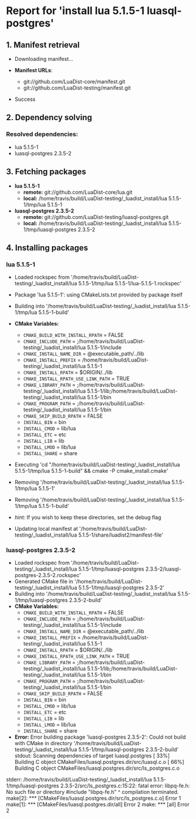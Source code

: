 # Report for 'install lua 5.1.5-1 luasql-postgres'


## 1. Manifest retrieval

- Downloading manifest...

- **Manifest URLs**:
    - git://github.com/LuaDist-core/manifest.git
    - git://github.com/LuaDist-testing/manifest.git
- Success

## 2. Dependency solving


### Resolved dependencies:
- lua 5.1.5-1
- luasql-postgres 2.3.5-2

## 3. Fetching packages

- **lua 5.1.5-1**
    - **remote:** git://github.com/LuaDist-core/lua.git
    - **local:** /home/travis/build/LuaDist-testing/_luadist_install/lua 5.1.5-1/tmp/lua 5.1.5-1
- **luasql-postgres 2.3.5-2**
    - **remote:** git://github.com/LuaDist-testing/luasql-postgres.git
    - **local:** /home/travis/build/LuaDist-testing/_luadist_install/lua 5.1.5-1/tmp/luasql-postgres 2.3.5-2

## 4. Installing packages


### lua 5.1.5-1
- Loaded rockspec from '/home/travis/build/LuaDist-testing/_luadist_install/lua 5.1.5-1/tmp/lua 5.1.5-1/lua-5.1.5-1.rockspec'
- Package 'lua 5.1.5-1': using CMakeLists.txt provided by package itself
- Building into '/home/travis/build/LuaDist-testing/_luadist_install/lua 5.1.5-1/tmp/lua 5.1.5-1-build'
- **CMake Variables:**
    - `CMAKE_BUILD_WITH_INSTALL_RPATH` = FALSE
    - `CMAKE_INCLUDE_PATH` = ;/home/travis/build/LuaDist-testing/_luadist_install/lua 5.1.5-1/include
    - `CMAKE_INSTALL_NAME_DIR` = @executable_path/../lib
    - `CMAKE_INSTALL_PREFIX` = /home/travis/build/LuaDist-testing/_luadist_install/lua 5.1.5-1
    - `CMAKE_INSTALL_RPATH` = $ORIGIN/../lib
    - `CMAKE_INSTALL_RPATH_USE_LINK_PATH` = TRUE
    - `CMAKE_LIBRARY_PATH` = ;/home/travis/build/LuaDist-testing/_luadist_install/lua 5.1.5-1/lib;/home/travis/build/LuaDist-testing/_luadist_install/lua 5.1.5-1/bin
    - `CMAKE_PROGRAM_PATH` = ;/home/travis/build/LuaDist-testing/_luadist_install/lua 5.1.5-1/bin
    - `CMAKE_SKIP_BUILD_RPATH` = FALSE
    - `INSTALL_BIN` = bin
    - `INSTALL_CMOD` = lib/lua
    - `INSTALL_ETC` = etc
    - `INSTALL_LIB` = lib
    - `INSTALL_LMOD` = lib/lua
    - `INSTALL_SHARE` = share
- Executing 'cd "/home/travis/build/LuaDist-testing/_luadist_install/lua 5.1.5-1/tmp/lua 5.1.5-1-build" && cmake -P cmake_install.cmake'
- Removing '/home/travis/build/LuaDist-testing/_luadist_install/lua 5.1.5-1/tmp/lua 5.1.5-1'
- Removing '/home/travis/build/LuaDist-testing/_luadist_install/lua 5.1.5-1/tmp/lua 5.1.5-1-build'

- *hint:* If you wish to keep these directories, set the debug flag
- Updating local manifest at '/home/travis/build/LuaDist-testing/_luadist_install/lua 5.1.5-1/share/luadist2/manifest-file'

### luasql-postgres 2.3.5-2
- Loaded rockspec from '/home/travis/build/LuaDist-testing/_luadist_install/lua 5.1.5-1/tmp/luasql-postgres 2.3.5-2/luasql-postgres-2.3.5-2.rockspec'
- Generated CMake file in '/home/travis/build/LuaDist-testing/_luadist_install/lua 5.1.5-1/tmp/luasql-postgres 2.3.5-2'
- Building into '/home/travis/build/LuaDist-testing/_luadist_install/lua 5.1.5-1/tmp/luasql-postgres 2.3.5-2-build'
- **CMake Variables:**
    - `CMAKE_BUILD_WITH_INSTALL_RPATH` = FALSE
    - `CMAKE_INCLUDE_PATH` = ;/home/travis/build/LuaDist-testing/_luadist_install/lua 5.1.5-1/include
    - `CMAKE_INSTALL_NAME_DIR` = @executable_path/../lib
    - `CMAKE_INSTALL_PREFIX` = /home/travis/build/LuaDist-testing/_luadist_install/lua 5.1.5-1
    - `CMAKE_INSTALL_RPATH` = $ORIGIN/../lib
    - `CMAKE_INSTALL_RPATH_USE_LINK_PATH` = TRUE
    - `CMAKE_LIBRARY_PATH` = ;/home/travis/build/LuaDist-testing/_luadist_install/lua 5.1.5-1/lib;/home/travis/build/LuaDist-testing/_luadist_install/lua 5.1.5-1/bin
    - `CMAKE_PROGRAM_PATH` = ;/home/travis/build/LuaDist-testing/_luadist_install/lua 5.1.5-1/bin
    - `CMAKE_SKIP_BUILD_RPATH` = FALSE
    - `INSTALL_BIN` = bin
    - `INSTALL_CMOD` = lib/lua
    - `INSTALL_ETC` = etc
    - `INSTALL_LIB` = lib
    - `INSTALL_LMOD` = lib/lua
    - `INSTALL_SHARE` = share
- **Error:** Error building package 'luasql-postgres 2.3.5-2': Could not build with CMake in directory '/home/travis/build/LuaDist-testing/_luadist_install/lua 5.1.5-1/tmp/luasql-postgres 2.3.5-2-build'
stdout:
Scanning dependencies of target luasql.postgres
[ 33%] Building C object CMakeFiles/luasql.postgres.dir/src/luasql.c.o
[ 66%] Building C object CMakeFiles/luasql.postgres.dir/src/ls_postgres.c.o

stderr:
/home/travis/build/LuaDist-testing/_luadist_install/lua 5.1.5-1/tmp/luasql-postgres 2.3.5-2/src/ls_postgres.c:15:22: fatal error: libpq-fe.h: No such file or directory
 #include "libpq-fe.h"
                      ^
compilation terminated.
make[2]: *** [CMakeFiles/luasql.postgres.dir/src/ls_postgres.c.o] Error 1
make[1]: *** [CMakeFiles/luasql.postgres.dir/all] Error 2
make: *** [all] Error 2

